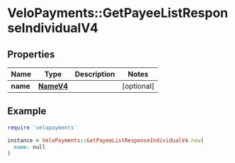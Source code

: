 # VeloPayments::GetPayeeListResponseIndividualV4

## Properties

| Name | Type | Description | Notes |
| ---- | ---- | ----------- | ----- |
| **name** | [**NameV4**](NameV4.md) |  | [optional] |

## Example

```ruby
require 'velopayments'

instance = VeloPayments::GetPayeeListResponseIndividualV4.new(
  name: null
)
```

